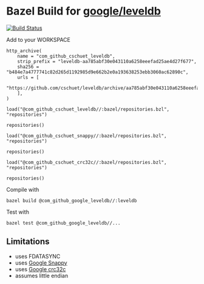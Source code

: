 # Bazel Build for [google/leveldb](https://github.com/google/leveldb)

[![Build Status](https://travis-ci.org/cschuet/leveldb.svg?branch=master)](https://travis-ci.org/cschuet/leveldb)

Add to your WORKSPACE

```
http_archive(
    name = "com_github_cschuet_leveldb",
    strip_prefix = "leveldb-aa785abf30e043110a6258eeefad25ae4d27f677",
    sha256 = "b484e7a4777741c82d265d1192985d9e662b2e0a193638253ebb3060ac62890c",
    urls = [
        "https://github.com/cschuet/leveldb/archive/aa785abf30e043110a6258eeefad25ae4d27f677.tar.gz",
    ],
)

load("@com_github_cschuet_leveldb//:bazel/repositories.bzl", "repositories")

repositories()

load("@com_github_cschuet_snappy//:bazel/repositories.bzl", "repositories")

repositories()

load("@com_github_cschuet_crc32c//:bazel/repositories.bzl", "repositories")

repositories()
```

Compile with
```
bazel build @com_github_google_leveldb//:leveldb
```

Test with
```
bazel test @com_github_google_leveldb//...
```

## Limitations
* uses FDATASYNC
* uses [Google Snappy](https://github.com/cschuet/snappy)
* uses [Google crc32c](https://github.com/cschuet/crc32c)
* assumes little endian
